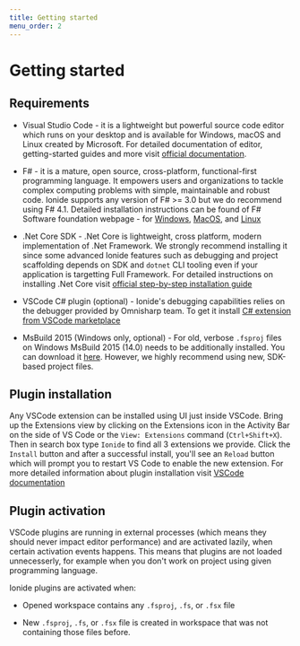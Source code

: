 ```yaml
---
title: Getting started
menu_order: 2
---
```


# Getting started

## Requirements

* Visual Studio Code - it is a lightweight but powerful source code editor which runs on your desktop and is available for Windows, macOS and Linux created by Microsoft. For detailed documentation of editor, getting-started guides and more visit [official documentation](https://code.visualstudio.com/docs).

* F# - it is a mature, open source, cross-platform, functional-first programming language. It empowers users and organizations to tackle complex computing problems with simple, maintainable and robust code. Ionide supports any version of F# >= 3.0 but we do recommend using F# 4.1. Detailed installation instructions can be found of F# Software foundation webpage - for [Windows](http://fsharp.org/use/windows/), [MacOS](http://fsharp.org/use/mac/), and [Linux](http://fsharp.org/use/linux/)

* .Net Core SDK - .Net Core is lightweight, cross platform, modern implementation of .Net Framework. We strongly recommend installing it since some advanced Ionide features such as debugging and project scaffolding depends on SDK and `dotnet` CLI tooling even if your application is targetting Full Framework. For detailed instructions on installing .Net Core visit [official step-by-step installation guide](https://www.microsoft.com/net/core)

* VSCode C# plugin (optional) - Ionide's debugging capabilities relies on the debugger provided by Omnisharp team. To get it install [C# extension from VSCode marketplace](https://marketplace.visualstudio.com/items?itemName=ms-vscode.csharp)

* MsBuild 2015 (Windows only, optional) - For old, verbose `.fsproj` files on Windows MsBuild 2015 (14.0) needs to be additionally installed. You can download it [here](https://www.microsoft.com/en-us/download/details.aspx?id=48159). However, we highly recommend using new, SDK-based project files.

## Plugin installation

Any VSCode extension can be installed using UI just inside VSCode. Bring up the Extensions view by clicking on the Extensions icon in the Activity Bar on the side of VS Code or the `View: Extensions` command (`Ctrl+Shift+X`). Then in search box type `Ionide` to find all 3 extensions we provide. Click the `Install` button and after a successful install, you'll see an `Reload` button which will prompt you to restart VS Code to enable the new extension. For more detailed information about plugin installation visit [VSCode documentation](https://code.visualstudio.com/docs/editor/extension-gallery)

## Plugin activation

VSCode plugins are running in external processes (which means they should never impact editor performance) and are activated lazily, when certain activation events happens. This means that plugins are not loaded unnecesserly, for example when you don't work on project using given programming language.

Ionide plugins are activated when:

* Opened workspace contains any `.fsproj`, `.fs`, or `.fsx` file

* New `.fsproj`, `.fs`, or `.fsx` file is created in workspace that was not containing those files before.
